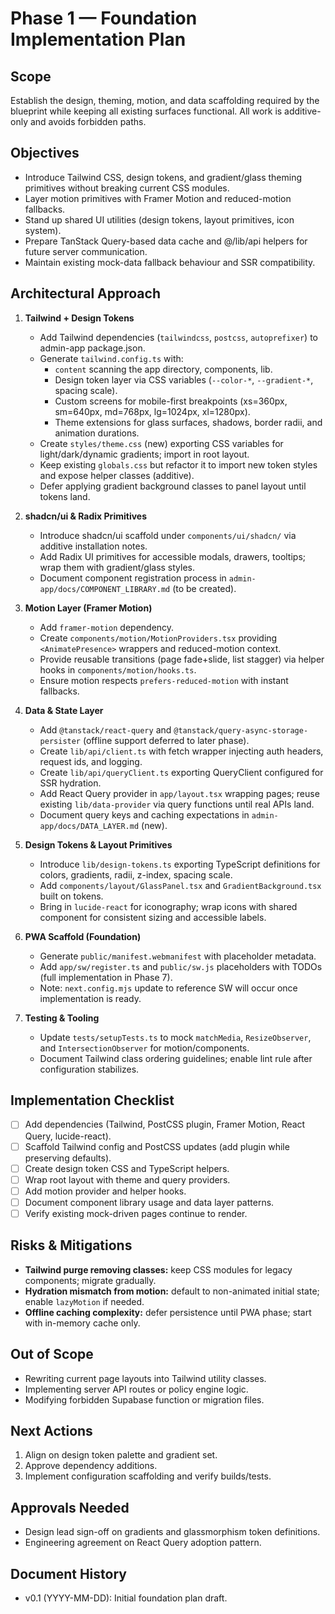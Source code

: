 # Phase 1 — Foundation Implementation Plan

## Scope
Establish the design, theming, motion, and data scaffolding required by the blueprint while keeping all existing surfaces functional. All work is additive-only and avoids forbidden paths.

## Objectives
- Introduce Tailwind CSS, design tokens, and gradient/glass theming primitives without breaking current CSS modules.
- Layer motion primitives with Framer Motion and reduced-motion fallbacks.
- Stand up shared UI utilities (design tokens, layout primitives, icon system).
- Prepare TanStack Query-based data cache and @/lib/api helpers for future server communication.
- Maintain existing mock-data fallback behaviour and SSR compatibility.

## Architectural Approach
1. **Tailwind + Design Tokens**
   - Add Tailwind dependencies (`tailwindcss`, `postcss`, `autoprefixer`) to admin-app package.json.
   - Generate `tailwind.config.ts` with:
     - `content` scanning the app directory, components, lib.
     - Design token layer via CSS variables (`--color-*`, `--gradient-*`, spacing scale).
     - Custom screens for mobile-first breakpoints (xs=360px, sm=640px, md=768px, lg=1024px, xl=1280px).
     - Theme extensions for glass surfaces, shadows, border radii, and animation durations.
   - Create `styles/theme.css` (new) exporting CSS variables for light/dark/dynamic gradients; import in root layout.
   - Keep existing `globals.css` but refactor it to import new token styles and expose helper classes (additive).
   - Defer applying gradient background classes to panel layout until tokens land.

2. **shadcn/ui & Radix Primitives**
   - Introduce shadcn/ui scaffold under `components/ui/shadcn/` via additive installation notes.
   - Add Radix UI primitives for accessible modals, drawers, tooltips; wrap them with gradient/glass styles.
   - Document component registration process in `admin-app/docs/COMPONENT_LIBRARY.md` (to be created).

3. **Motion Layer (Framer Motion)**
   - Add `framer-motion` dependency.
   - Create `components/motion/MotionProviders.tsx` providing `<AnimatePresence>` wrappers and reduced-motion context.
   - Provide reusable transitions (page fade+slide, list stagger) via helper hooks in `components/motion/hooks.ts`.
   - Ensure motion respects `prefers-reduced-motion` with instant fallbacks.

4. **Data & State Layer**
   - Add `@tanstack/react-query` and `@tanstack/query-async-storage-persister` (offline support deferred to later phase).
   - Create `lib/api/client.ts` with fetch wrapper injecting auth headers, request ids, and logging.
   - Create `lib/api/queryClient.ts` exporting QueryClient configured for SSR hydration.
   - Add React Query provider in `app/layout.tsx` wrapping pages; reuse existing `lib/data-provider` via query functions until real APIs land.
   - Document query keys and caching expectations in `admin-app/docs/DATA_LAYER.md` (new).

5. **Design Tokens & Layout Primitives**
   - Introduce `lib/design-tokens.ts` exporting TypeScript definitions for colors, gradients, radii, z-index, spacing scale.
   - Add `components/layout/GlassPanel.tsx` and `GradientBackground.tsx` built on tokens.
   - Bring in `lucide-react` for iconography; wrap icons with shared component for consistent sizing and accessible labels.

6. **PWA Scaffold (Foundation)**
   - Generate `public/manifest.webmanifest` with placeholder metadata.
   - Add `app/sw/register.ts` and `public/sw.js` placeholders with TODOs (full implementation in Phase 7).
   - Note: `next.config.mjs` update to reference SW will occur once implementation is ready.

7. **Testing & Tooling**
   - Update `tests/setupTests.ts` to mock `matchMedia`, `ResizeObserver`, and `IntersectionObserver` for motion/components.
   - Document Tailwind class ordering guidelines; enable lint rule after configuration stabilizes.

## Implementation Checklist
- [ ] Add dependencies (Tailwind, PostCSS plugin, Framer Motion, React Query, lucide-react).
- [ ] Scaffold Tailwind config and PostCSS updates (add plugin while preserving defaults).
- [ ] Create design token CSS and TypeScript helpers.
- [ ] Wrap root layout with theme and query providers.
- [ ] Add motion provider and helper hooks.
- [ ] Document component library usage and data layer patterns.
- [ ] Verify existing mock-driven pages continue to render.

## Risks & Mitigations
- **Tailwind purge removing classes:** keep CSS modules for legacy components; migrate gradually.
- **Hydration mismatch from motion:** default to non-animated initial state; enable `lazyMotion` if needed.
- **Offline caching complexity:** defer persistence until PWA phase; start with in-memory cache only.

## Out of Scope
- Rewriting current page layouts into Tailwind utility classes.
- Implementing server API routes or policy engine logic.
- Modifying forbidden Supabase function or migration files.

## Next Actions
1. Align on design token palette and gradient set.
2. Approve dependency additions.
3. Implement configuration scaffolding and verify builds/tests.

## Approvals Needed
- Design lead sign-off on gradients and glassmorphism token definitions.
- Engineering agreement on React Query adoption pattern.

## Document History
- v0.1 (YYYY-MM-DD): Initial foundation plan draft.
